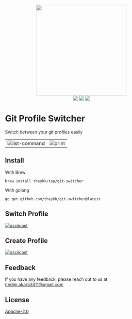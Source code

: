 <p align="center">
  <img height="300" src="https://user-images.githubusercontent.com/53150440/132265128-ae52428b-ace5-423e-b726-5d6099d00206.png"/><br/>
  <a>
        <img src="https://img.shields.io/github/v/release/theykk/git-switcher?style=flat&labelColor=1C2C2E&color=abc3d6&logo=GitHub&logoColor=white">
  </a>
  <a>
        <img src="https://img.shields.io/github/license/theykk/git-switcher?style=flat&labelColor=1C2C2E&color=abc3d6&logoColor=white">
  </a>
  <a>
        <img src="https://img.shields.io/github/stars/theykk/git-switcher?style=flat&labelColor=1C2C2E&color=abc3d6&logoColor=white">
  </a>
  
</p>

# Git Profile Switcher

Switch between your git profiles easily

|                                                                                                                        |                                                                                                                 |
| ---------------------------------------------------------------------------------------------------------------------- | --------------------------------------------------------------------------------------------------------------- |
| ![list-command](https://user-images.githubusercontent.com/53150440/132383823-3970f586-1281-4bde-8f9d-6e6463263b48.gif) | ![print](https://user-images.githubusercontent.com/53150440/132392553-6189f7bc-494f-472e-b6b4-335e45d539cf.gif) |

## Install

With Brew

```
brew install theykk/tap/git-switcher
```

With golang

```
go get github.com/theykk/git-switcher@latest
```

## Switch Profile

[![asciicast](https://asciinema.org/a/429556.svg)](https://asciinema.org/a/429556)

## Create Profile

[![asciicast](https://asciinema.org/a/429557.svg)](https://asciinema.org/a/429557)

## Feedback

If you have any feedback, please reach out to us at nedim.akar53411@gmail.com

## License

[Apache-2.0](https://choosealicense.com/licenses/apache-2.0/)
